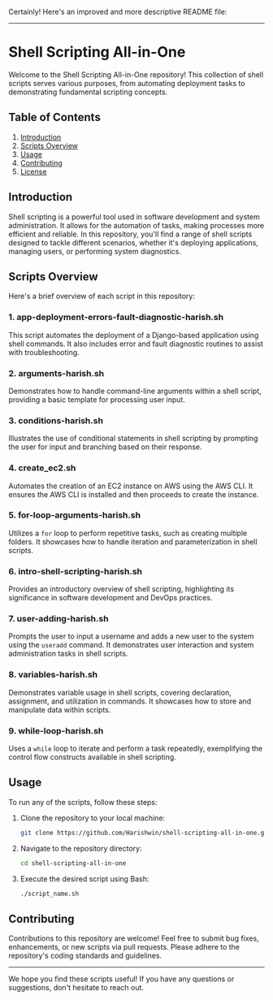Certainly! Here's an improved and more descriptive README file:

---

# Shell Scripting All-in-One

Welcome to the Shell Scripting All-in-One repository! This collection of shell scripts serves various purposes, from automating deployment tasks to demonstrating fundamental scripting concepts.

## Table of Contents

1. [Introduction](#introduction)
2. [Scripts Overview](#scripts-overview)
3. [Usage](#usage)
4. [Contributing](#contributing)
5. [License](#license)

## Introduction

Shell scripting is a powerful tool used in software development and system administration. It allows for the automation of tasks, making processes more efficient and reliable. In this repository, you'll find a range of shell scripts designed to tackle different scenarios, whether it's deploying applications, managing users, or performing system diagnostics.

## Scripts Overview

Here's a brief overview of each script in this repository:

### 1. app-deployment-errors-fault-diagnostic-harish.sh

This script automates the deployment of a Django-based application using shell commands. It also includes error and fault diagnostic routines to assist with troubleshooting.

### 2. arguments-harish.sh

Demonstrates how to handle command-line arguments within a shell script, providing a basic template for processing user input.

### 3. conditions-harish.sh

Illustrates the use of conditional statements in shell scripting by prompting the user for input and branching based on their response.

### 4. create_ec2.sh

Automates the creation of an EC2 instance on AWS using the AWS CLI. It ensures the AWS CLI is installed and then proceeds to create the instance.

### 5. for-loop-arguments-harish.sh

Utilizes a `for` loop to perform repetitive tasks, such as creating multiple folders. It showcases how to handle iteration and parameterization in shell scripts.

### 6. intro-shell-scripting-harish.sh

Provides an introductory overview of shell scripting, highlighting its significance in software development and DevOps practices.

### 7. user-adding-harish.sh

Prompts the user to input a username and adds a new user to the system using the `useradd` command. It demonstrates user interaction and system administration tasks in shell scripts.

### 8. variables-harish.sh

Demonstrates variable usage in shell scripts, covering declaration, assignment, and utilization in commands. It showcases how to store and manipulate data within scripts.

### 9. while-loop-harish.sh

Uses a `while` loop to iterate and perform a task repeatedly, exemplifying the control flow constructs available in shell scripting.

## Usage

To run any of the scripts, follow these steps:

1. Clone the repository to your local machine:

    ```bash
    git clone https://github.com/Harishwin/shell-scripting-all-in-one.git
    ```

2. Navigate to the repository directory:

    ```bash
    cd shell-scripting-all-in-one
    ```

3. Execute the desired script using Bash:

    ```bash
    ./script_name.sh
    ```

## Contributing

Contributions to this repository are welcome! Feel free to submit bug fixes, enhancements, or new scripts via pull requests. Please adhere to the repository's coding standards and guidelines.


---

We hope you find these scripts useful! If you have any questions or suggestions, don't hesitate to reach out.

